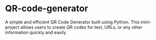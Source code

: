 # QR-code-generator
A simple and efficient QR Code Generator built using Python. This mini-project allows users to create QR codes for text, URLs, or any other information quickly and easily
